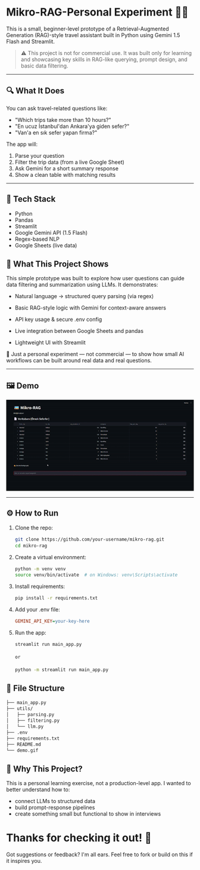 # Mikro-RAG-Personal Experiment 🎒🚌

This is a small, beginner-level prototype of a Retrieval-Augmented Generation (RAG)-style travel assistant built in Python using Gemini 1.5 Flash and Streamlit.

> ⚠️ This project is not for commercial use. It was built only for learning and showcasing key skills in RAG-like querying, prompt design, and basic data filtering.

---

## 🔍 What It Does

You can ask travel-related questions like:

- "Which trips take more than 10 hours?"
- "En ucuz İstanbul'dan Ankara'ya giden sefer?"
- "Van'a en sık sefer yapan firma?"

The app will:
1. Parse your question
2. Filter the trip data (from a live Google Sheet)
3. Ask Gemini for a short summary response
4. Show a clean table with matching results

---

## 🚀 Tech Stack
- Python
- Pandas
- Streamlit
- Google Gemini API (1.5 Flash)
- Regex-based NLP
- Google Sheets (live data)

## 🧠 What This Project Shows
This simple prototype was built to explore how user questions can guide data filtering and summarization using LLMs. It demonstrates:

- Natural language → structured query parsing (via regex)

- Basic RAG-style logic with Gemini for context-aware answers

- API key usage & secure .env config

- Live integration between Google Sheets and pandas

- Lightweight UI with Streamlit

🎯 Just a personal experiment — not commercial — to show how small AI workflows can be built around real data and real questions.

---

## 🖼 Demo

![Demo GIF](demo.gif)

---

## ⚙️ How to Run

1. Clone the repo:
   ```bash
   git clone https://github.com/your-username/mikro-rag.git
   cd mikro-rag

2. Create a virtual environment:

    ```bash
    python -m venv venv
    source venv/bin/activate  # on Windows: venv\Scripts\activate

3. Install requirements:
    ```bash
    pip install -r requirements.txt


4. Add your .env file:
    ```ini
    GEMINI_API_KEY=your-key-here

5. Run the app:
    ```bash
    streamlit run main_app.py

    or
    
    python -m streamlit run main_app.py


## 📁 File Structure
    ├── main_app.py
    ├── utils/
    │   ├── parsing.py
    │   ├── filtering.py
    │   └── llm.py
    ├── .env
    ├── requirements.txt
    ├── README.md
    └── demo.gif  

## 🙋 Why This Project?
This is a personal learning exercise, not a production-level app. I wanted to better understand how to:
- connect LLMs to structured data
- build prompt-response pipelines
- create something small but functional to show in interviews



# Thanks for checking it out! 🌱 
Got suggestions or feedback? I'm all ears. Feel free to fork or build on this if it inspires you. 
